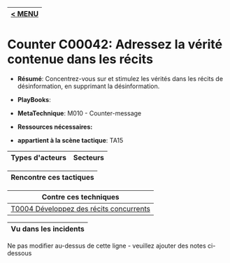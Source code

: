 |[< MENU](../README.md)|
|---|
# Counter C00042: Adressez la vérité contenue dans les récits

* **Résumé**: Concentrez-vous sur et stimulez les vérités dans les récits de désinformation, en supprimant la désinformation.

* **PlayBooks**:

* **MetaTechnique**: M010 - Counter-message

* **Ressources nécessaires:**

* **appartient à la scène tactique**: TA15


|Types d'acteurs |Secteurs |
|----------- |------- |



|Rencontre ces tactiques |
|---------------------- |



|Contre ces techniques |
|------------------------- |
|[T0004 Développez des récits concurrents](../../generated_pages/techniques/T0004.md) |



|Vu dans les incidents |
|----------------- |


Ne pas modifier au-dessus de cette ligne - veuillez ajouter des notes ci-dessous